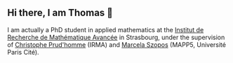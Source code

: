 ## Hi there, I am Thomas 👋

<!--
**thomas-saigre/thomas-saigre** is a ✨ _special_ ✨ repository because its `README.md` (this file) appears on your GitHub profile.

Here are some ideas to get you started:

- 🔭 I’m currently working on ...
- 🌱 I’m currently learning ...
- 👯 I’m looking to collaborate on ...
- 🤔 I’m looking for help with ...
- 💬 Ask me about ...
- 📫 How to reach me: ...
- 😄 Pronouns: ...
- ⚡ Fun fact: ...
-->

I am actually a PhD student in applied mathematics at the [Institut de Recherche de Mathématique Avancée](https://irma.math.unistra.fr/) in Strasbourg,
under the supervision of [Christophe Prud'homme](github.com/prudhomm) (IRMA) and [Marcela Szopos](http://helios.mi.parisdescartes.fr/~mszoposh/) (MAPP5, Université Paris Cité).
